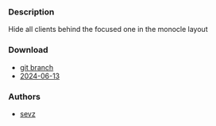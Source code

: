 ### Description
Hide all clients behind the focused one in the monocle layout

### Download
- [git branch](https://codeberg.org/sevz/dwl/src/branch/hide-behind-monocle)
- [2024-06-13](https://codeberg.org/dwl/dwl-patches/raw/branch/main/patches/hide-behind-monocle/hide-behind-monocle.patch)

### Authors
- [sevz](https://codeberg.org/sevz)
